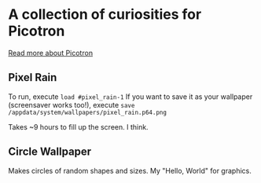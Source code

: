 # A collection of curiosities for Picotron

[Read more about Picotron](https://www.lexaloffle.com/picotron.php)

## Pixel Rain

To run, execute `load #pixel_rain-1`
If you want to save it as your wallpaper (screensaver works too!), execute `save /appdata/system/wallpapers/pixel_rain.p64.png`

Takes ~9 hours to fill up the screen. I think.

## Circle Wallpaper

Makes circles of random shapes and sizes. My "Hello, World" for graphics.
